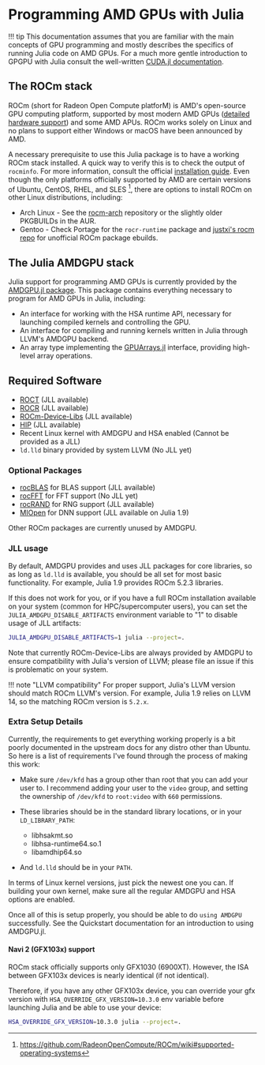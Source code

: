 # Programming AMD GPUs with Julia

!!! tip
    This documentation assumes that you are familiar with the main concepts of GPU programming and mostly describes the specifics of running Julia code on AMD GPUs.
    For a much more gentle introduction to GPGPU with Julia consult the well-written [CUDA.jl documentation](https://cuda.juliagpu.org/stable/).

## The ROCm stack

ROCm (short for Radeon Open Compute platforM) is AMD's open-source GPU computing platform, supported by most modern AMD GPUs ([detailed hardware support](https://github.com/RadeonOpenCompute/ROCm#hardware-and-software-support)) and some AMD APUs.
ROCm works solely on Linux and no plans to support either Windows or macOS have been announced by AMD.

A necessary prerequisite to use this Julia package is to have a working ROCm stack installed.
A quick way to verify this is to check the output of `rocminfo`.
For more information, consult the official [installation guide](https://rocmdocs.amd.com/en/latest/Installation_Guide/Installation-Guide.html).
Even though the only platforms officially supported by AMD are certain versions of Ubuntu, CentOS, RHEL, and SLES [^1], there are options to install ROCm on other Linux distributions, including:
 * Arch Linux - See the [rocm-arch](https://github.com/rocm-arch/rocm-arch) repository or the slightly older PKGBUILDs in the AUR.
 * Gentoo - Check Portage for the `rocr-runtime` package and [justxi's rocm repo](https://github.com/justxi/rocm) for unofficial ROCm package ebuilds.

[^1]: <https://github.com/RadeonOpenCompute/ROCm/wiki#supported-operating-systems>

## The Julia AMDGPU stack

Julia support for programming AMD GPUs is currently provided by the [AMDGPU.jl package](https://github.com/jpsamaroo/AMDGPU.jl). This package contains everything necessary to program for AMD GPUs in Julia, including:

* An interface for working with the HSA runtime API, necessary for launching compiled kernels and controlling the GPU.
* An interface for compiling and running kernels written in Julia through LLVM's AMDGPU backend.
* An array type implementing the [GPUArrays.jl](https://github.com/JuliaGPU/GPUArrays.jl) interface, providing high-level array operations.

## Required Software

* [ROCT](https://github.com/RadeonOpenCompute/ROCT-Thunk-Interface) (JLL available)
* [ROCR](https://github.com/RadeonOpenCompute/ROCR-Runtime) (JLL available)
* [ROCm-Device-Libs](https://github.com/RadeonOpenCompute/ROCm-Device-Libs) (JLL available)
* [HIP](https://github.com/ROCm-Developer-Tools/HIP) (JLL available)
* Recent Linux kernel with AMDGPU and HSA enabled (Cannot be provided as a JLL)
* `ld.lld` binary provided by system LLVM (No JLL yet)

### Optional Packages

* [rocBLAS](https://github.com/ROCmSoftwarePlatform/rocBLAS) for BLAS support (JLL available)
* [rocFFT](https://github.com/ROCmSoftwarePlatform/rocFFT) for FFT support (No JLL yet)
* [rocRAND](https://github.com/ROCmSoftwarePlatform/rocRAND) for RNG support (JLL available)
* [MIOpen](https://github.com/ROCmSoftwarePlatform/MIOpen) for DNN support (JLL available on Julia 1.9)

Other ROCm packages are currently unused by AMDGPU.

### JLL usage

By default, AMDGPU provides and uses JLL packages for core libraries,
so as long as `ld.lld` is available, you should be all set for most basic functionality.
For example, Julia 1.9 provides ROCm 5.2.3 libraries.

If this does not work for you, or if you have a full ROCm installation available
on your system (common for HPC/supercomputer users),
you can set the `JULIA_AMDGPU_DISABLE_ARTIFACTS` environment variable to "1"
to disable usage of JLL artifacts:

```bash
JULIA_AMDGPU_DISABLE_ARTIFACTS=1 julia --project=.
```

Note that currently ROCm-Device-Libs are always provided by AMDGPU to ensure
compatibility with Julia's version of LLVM; please file an issue if this is
problematic on your system.

!!! note "LLVM compatibility"
    For proper support, Julia's LLVM version should match ROCm LLVM's version.
    For example, Julia 1.9 relies on LLVM 14,
    so the matching ROCm version is `5.2.x`.

### Extra Setup Details

Currently, the requirements to get everything working properly is a bit poorly
documented in the upstream docs for any distro other than Ubuntu.
So here is a list of requirements I've found through the process of making this work:

- Make sure `/dev/kfd` has a group other than root that you can add your user to.
    I recommend adding your user to the `video` group, and setting the
    ownership of `/dev/kfd` to `root:video` with `660` permissions.

- These libraries should be in the standard library locations, or in your `LD_LIBRARY_PATH`:
    * libhsakmt.so
    * libhsa-runtime64.so.1
    * libamdhip64.so

- And `ld.lld` should be in your `PATH`.

In terms of Linux kernel versions, just pick the newest one you can. If
building your own kernel, make sure all the regular AMDGPU and HSA options are
enabled.

Once all of this is setup properly, you should be able to do `using AMDGPU`
successfully. See the Quickstart documentation for an introduction to using
AMDGPU.jl.

#### Navi 2 (GFX103x) support

ROCm stack officially supports only GFX1030 (6900XT).
However, the ISA between GFX103x devices is nearly identical (if not identical).

Therefore, if you have any other GFX103x device,
you can override your gfx version with `HSA_OVERRIDE_GFX_VERSION=10.3.0` env variable
before launching Julia and be able to use your device:

```bash
HSA_OVERRIDE_GFX_VERSION=10.3.0 julia --project=.
```
